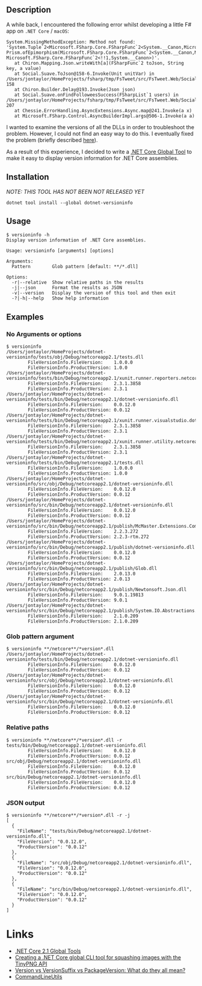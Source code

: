 ## Description

A while back, I encountered the following error whilst developing a little F# app on `.NET Core` / `macOS`:

```
System.MissingMethodException: Method not found: 'System.Tuple`2<Microsoft.FSharp.Core.FSharpFunc`2<System.__Canon,Microsoft.FSharp.Core.FSharpOption`1<!!1>>,Microsoft.FSharp.Core.FSharpFunc`2<!!1,Microsoft.FSharp.Core.FSharpFunc`2<System.__Canon,System.__Canon>>> Prism.ofEpimorphism(Microsoft.FSharp.Core.FSharpFunc`2<System.__Canon,Microsoft.FSharp.Core.FSharpOption`1<!!1>>, Microsoft.FSharp.Core.FSharpFunc`2<!!1,System.__Canon>)'.
   at Chiron.Mapping.Json.writeWith[a](FSharpFunc`2 toJson, String key, a value)
   at Social.Suave.ToJson@158-6.Invoke(Unit unitVar) in /Users/jontaylor/HomeProjects/fsharp/tmp/FsTweet/src/FsTweet.Web/Social.fs:line 158
   at Chiron.Builder.Delay@193.Invoke(Json json)
   at Social.Suave.onFindFolloweesSuccess(FSharpList`1 users) in /Users/jontaylor/HomeProjects/fsharp/tmp/FsTweet/src/FsTweet.Web/Social.fs:line 207
   at Chessie.ErrorHandling.AsyncExtensions.Async.map@241.Invoke(a x)
   at Microsoft.FSharp.Control.AsyncBuilderImpl.args@506-1.Invoke(a a)
```

I wanted to examine the versions of all the DLLs in order to troubleshoot the problem.
However, I could not find an easy way to do this.
I eventually fixed the problem (briefly described [here](https://github.com/taylorjg/FsTweet#package-woes)).

As a result of this experience, I decided to write a
[.NET Core Global Tool](https://docs.microsoft.com/en-us/dotnet/core/tools/global-tools)
to make it easy to display version information for .NET Core assemblies.

## Installation

*NOTE: THIS TOOL HAS NOT BEEN NOT RELEASED YET*

```
dotnet tool install --global dotnet-versioninfo
```

## Usage

```
$ versioninfo -h
Display version information of .NET Core assemblies.

Usage: versioninfo [arguments] [options]

Arguments:
  Pattern        Glob pattern [default: **/*.dll]

Options:
  -r|--relative  Show relative paths in the results
  -j|--json      Format the results as JSON
  -v|--version   Display the version of this tool and then exit
  -?|-h|--help   Show help information
```

## Examples

### No Arguments or options

```
$ versioninfo
/Users/jontaylor/HomeProjects/dotnet-versioninfo/tests/obj/Debug/netcoreapp2.1/tests.dll
        FileVersionInfo.FileVersion:    1.0.0.0
        FileVersionInfo.ProductVersion: 1.0.0
/Users/jontaylor/HomeProjects/dotnet-versioninfo/tests/bin/Debug/netcoreapp2.1/xunit.runner.reporters.netcoreapp10.dll
        FileVersionInfo.FileVersion:    2.3.1.3858
        FileVersionInfo.ProductVersion: 2.3.1
/Users/jontaylor/HomeProjects/dotnet-versioninfo/tests/bin/Debug/netcoreapp2.1/dotnet-versioninfo.dll
        FileVersionInfo.FileVersion:    0.0.12.0
        FileVersionInfo.ProductVersion: 0.0.12
/Users/jontaylor/HomeProjects/dotnet-versioninfo/tests/bin/Debug/netcoreapp2.1/xunit.runner.visualstudio.dotnetcore.testadapter.dll
        FileVersionInfo.FileVersion:    2.3.1.3858
        FileVersionInfo.ProductVersion: 2.3.1
/Users/jontaylor/HomeProjects/dotnet-versioninfo/tests/bin/Debug/netcoreapp2.1/xunit.runner.utility.netcoreapp10.dll
        FileVersionInfo.FileVersion:    2.3.1.3858
        FileVersionInfo.ProductVersion: 2.3.1
/Users/jontaylor/HomeProjects/dotnet-versioninfo/tests/bin/Debug/netcoreapp2.1/tests.dll
        FileVersionInfo.FileVersion:    1.0.0.0
        FileVersionInfo.ProductVersion: 1.0.0
/Users/jontaylor/HomeProjects/dotnet-versioninfo/src/obj/Debug/netcoreapp2.1/dotnet-versioninfo.dll
        FileVersionInfo.FileVersion:    0.0.12.0
        FileVersionInfo.ProductVersion: 0.0.12
/Users/jontaylor/HomeProjects/dotnet-versioninfo/src/bin/Debug/netcoreapp2.1/dotnet-versioninfo.dll
        FileVersionInfo.FileVersion:    0.0.12.0
        FileVersionInfo.ProductVersion: 0.0.12
/Users/jontaylor/HomeProjects/dotnet-versioninfo/src/bin/Debug/netcoreapp2.1/publish/McMaster.Extensions.CommandLineUtils.dll
        FileVersionInfo.FileVersion:    2.2.3.272
        FileVersionInfo.ProductVersion: 2.2.3-rtm.272
/Users/jontaylor/HomeProjects/dotnet-versioninfo/src/bin/Debug/netcoreapp2.1/publish/dotnet-versioninfo.dll
        FileVersionInfo.FileVersion:    0.0.12.0
        FileVersionInfo.ProductVersion: 0.0.12
/Users/jontaylor/HomeProjects/dotnet-versioninfo/src/bin/Debug/netcoreapp2.1/publish/Glob.dll
        FileVersionInfo.FileVersion:    2.0.13.0
        FileVersionInfo.ProductVersion: 2.0.13
/Users/jontaylor/HomeProjects/dotnet-versioninfo/src/bin/Debug/netcoreapp2.1/publish/Newtonsoft.Json.dll
        FileVersionInfo.FileVersion:    9.0.1.19813
        FileVersionInfo.ProductVersion: 9.0.1
/Users/jontaylor/HomeProjects/dotnet-versioninfo/src/bin/Debug/netcoreapp2.1/publish/System.IO.Abstractions.dll
        FileVersionInfo.FileVersion:    2.1.0.209
        FileVersionInfo.ProductVersion: 2.1.0.209
```

### Glob pattern argument

```
$ versioninfo **/netcore**/*version*.dll
/Users/jontaylor/HomeProjects/dotnet-versioninfo/tests/bin/Debug/netcoreapp2.1/dotnet-versioninfo.dll
        FileVersionInfo.FileVersion:    0.0.12.0
        FileVersionInfo.ProductVersion: 0.0.12
/Users/jontaylor/HomeProjects/dotnet-versioninfo/src/obj/Debug/netcoreapp2.1/dotnet-versioninfo.dll
        FileVersionInfo.FileVersion:    0.0.12.0
        FileVersionInfo.ProductVersion: 0.0.12
/Users/jontaylor/HomeProjects/dotnet-versioninfo/src/bin/Debug/netcoreapp2.1/dotnet-versioninfo.dll
        FileVersionInfo.FileVersion:    0.0.12.0
        FileVersionInfo.ProductVersion: 0.0.12
```

### Relative paths

```
$ versioninfo **/netcore**/*version*.dll -r
tests/bin/Debug/netcoreapp2.1/dotnet-versioninfo.dll
        FileVersionInfo.FileVersion:    0.0.12.0
        FileVersionInfo.ProductVersion: 0.0.12
src/obj/Debug/netcoreapp2.1/dotnet-versioninfo.dll
        FileVersionInfo.FileVersion:    0.0.12.0
        FileVersionInfo.ProductVersion: 0.0.12
src/bin/Debug/netcoreapp2.1/dotnet-versioninfo.dll
        FileVersionInfo.FileVersion:    0.0.12.0
        FileVersionInfo.ProductVersion: 0.0.12
```

### JSON output

```
$ versioninfo **/netcore**/*version*.dll -r -j
[
  {
    "FileName": "tests/bin/Debug/netcoreapp2.1/dotnet-versioninfo.dll",
    "FileVersion": "0.0.12.0",
    "ProductVersion": "0.0.12"
  },
  {
    "FileName": "src/obj/Debug/netcoreapp2.1/dotnet-versioninfo.dll",
    "FileVersion": "0.0.12.0",
    "ProductVersion": "0.0.12"
  },
  {
    "FileName": "src/bin/Debug/netcoreapp2.1/dotnet-versioninfo.dll",
    "FileVersion": "0.0.12.0",
    "ProductVersion": "0.0.12"
  }
]
```

# Links

* [.NET Core 2.1 Global Tools](https://natemcmaster.com/blog/2018/05/12/dotnet-global-tools/)
* [Creating a .NET Core global CLI tool for squashing images with the TinyPNG API](https://andrewlock.net/creating-a-net-core-global-cli-tool-for-squashing-images-with-the-tinypng-api/)
* [Version vs VersionSuffix vs PackageVersion: What do they all mean?](https://andrewlock.net/version-vs-versionsuffix-vs-packageversion-what-do-they-all-mean/)
* [CommandLineUtils](https://natemcmaster.github.io/CommandLineUtils/)
